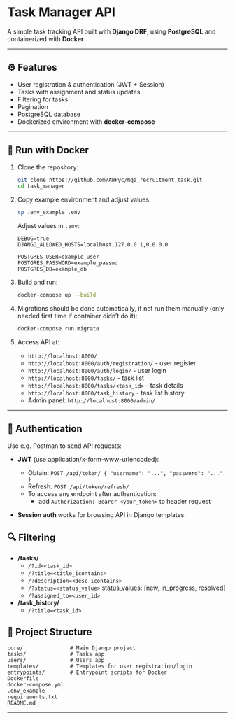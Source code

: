 # Task Manager API

A simple task tracking API built with **Django DRF**, using **PostgreSQL** and containerized with **Docker**.

---

## ⚙️ Features

* User registration & authentication (JWT + Session)
* Tasks with assignment and status updates
* Filtering for tasks
* Pagination
* PostgreSQL database
* Dockerized environment with **docker-compose**

---

## 🐳 Run with Docker

1. Clone the repository:

   ```bash
   git clone https://github.com/AWPyc/mga_recruitment_task.git
   cd task_manager
   ```

2. Copy example environment and adjust values:

   ```bash
   cp .env_example .env
   ```

   Adjust values in `.env`:

   ```
   DEBUG=true
   DJANGO_ALLOWED_HOSTS=localhost,127.0.0.1,0.0.0.0

   POSTGRES_USER=example_user
   POSTGRES_PASSWORD=example_passwd
   POSTGRES_DB=example_db
   ```

3. Build and run:

   ```bash
   docker-compose up --build
   ```

4. Migrations should be done automatically, if not run them manually (only needed first time if container didn’t do it):

   ```bash
   docker-compose run migrate
   ```

5. Access API at:

   * `http://localhost:8000/`
   * `http://localhost:8000/auth/registration/` - user register
   * `http://localhost:8000/auth/login/` - user login
   * `http://localhost:8000/tasks/` - task list
   * `http://localhost:8000/tasks/<task_id>` - task details
   * `http://localhost:8000/task_history` - task list history
   * Admin panel: `http://localhost:8000/admin/`

---


## 🔑 Authentication
Use e.g. Postman to send API requests:
* **JWT** (use application/x-form-www-urlencoded):
    
    * Obtain: `POST /api/token/ { "username": "...", "password": "..." }`
    * Refresh: `POST /api/token/refresh/`
    * To access any endpoint after authentication:
        - add `Authorization: Bearer <your_token>` to header    request

* **Session auth** works for browsing API in Django templates.


## 🔍 Filtering
* **/tasks/**
    * `/?id=<task_id>`
    * `/?title=<title_icontains>`
    * `/?description=<desc_icontains>`
    * `/?status=<status_value>` status_values: [new, in_progress, resolved]
    * `/?assigned_to=<user_id>`
* **/task_history/**
    * `/?title=<task_id>`

## 📂 Project Structure

```
core/               # Main Django project
tasks/              # Tasks app
users/              # Users app
templates/          # Templates for user registration/login
entrypoints/        # Entrypoint scripts for Docker
Dockerfile
docker-compose.yml
.env_example
requirements.txt
README.md
```

---
